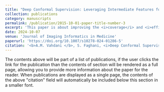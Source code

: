 ```yaml
---
title: "Deep Conformal Supervision: Leveraging Intermediate Features for Robust Uncertainty Quantification"
collection: publications
category: manuscripts
permalink: /publication/2015-10-01-paper-title-number-3
excerpt: 'This paper is about improving the <i>coverage</i> and <i>efficiency</i> of [conformal prediction](https://arxiv.org/abs/2107.07511) for deep neural networks, using novel non-conformity score computation methods. Specifically, the focus is on improving the robustness of medical image classification models (CNNs) via improved <i>uncertainty quantification</i> techniques.'
date: 2024-10-07
venue: 'Journal of Imaging Informatics in Medicine'
paperurl: 'https://doi.org/10.1007/s10278-024-01286-5'
citation: '<b>A.M. Vahdani </b>, S. Faghani, <i>Deep Conformal Supervision: Leveraging Intermediate Features for Robust Uncertainty Quantification</i>, J Digit Imaging. Inform. Med. (2024). https://doi.org/10.1007/s10278-024-01286-5.'
---
```


The contents above will be part of a list of publications, if the user clicks the link for the publication than the contents of section will be rendered as a full page, allowing you to provide more information about the paper for the reader. When publications are displayed as a single page, the contents of the above "citation" field will automatically be included below this section in a smaller font.